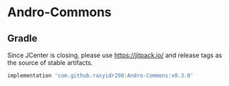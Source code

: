 # Andro-Commons

## Gradle

Since JCenter is closing, please use https://jitpack.io/ and release tags as the source of stable
artifacts.
```Groovy
implementation 'com.github.rasyidr298:Andro-Commons:v0.3.0'
```
